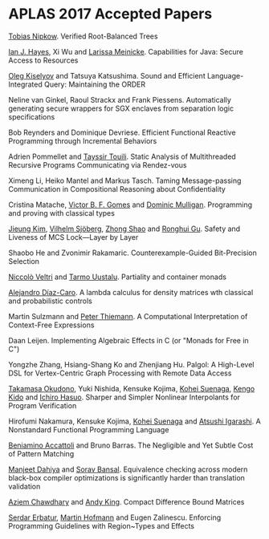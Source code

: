 # APLAS 2017 Accepted Papers

[Tobias Nipkow](http://www.in.tum.de/~nipkow). Verified Root-Balanced Trees

[Ian J. Hayes](http://staff.itee.uq.edu.au/ianh/), Xi Wu and [Larissa Meinicke](http://www.uq.edu.au/uqresearchers/researcher/meinickela.html). Capabilities for Java: Secure Access to Resources

[Oleg Kiselyov](http://okmij.org/ftp/) and Tatsuya Katsushima. Sound and Efficient Language-Integrated Query: Maintaining the ORDER

Neline van Ginkel, Raoul Strackx and Frank Piessens. Automatically generating secure wrappers for SGX enclaves from separation logic specifications

Bob Reynders and Dominique Devriese. Efficient Functional Reactive Programming through Incremental Behaviors

Adrien Pommellet and [Tayssir Touili](https://lipn.univ-paris13.fr/~touili/). Static Analysis of Multithreaded Recursive Programs Communicating via Rendez-vous

Ximeng Li, Heiko Mantel and Markus Tasch. Taming Message-passing Communication in Compositional Reasoning about Confidentiality

Cristina Matache, [Victor B. F. Gomes](http://www.cl.cam.ac.uk/~vb358/) and [Dominic Mulligan](http://www.dominic-mulligan.co.uk). Programming and proving with classical types

[Jieung Kim](http://www.cs.yale.edu/homes/jieung/), [Vilhelm Sjöberg](http://www.seas.upenn.edu/~vilhelm/), [Zhong Shao](http://www.cs.yale.edu/homes/shao) and [Ronghui Gu](http://www.cs.yale.edu/homes/gu_ronghui/homepage/). Safety and Liveness of MCS Lock—Layer by Layer

Shaobo He and Zvonimir Rakamaric. Counterexample-Guided Bit-Precision Selection

[Niccolò Veltri](http://cs.ioc.ee/~niccolo/) and [Tarmo Uustalu](http://cs.ioc.ee/~tarmo/). Partiality and container monads

[Alejandro Díaz-Caro](http://diaz-caro.web.unq.edu.ar). A lambda calculus for density matrices wth classical and probabilistic controls

Martin Sulzmann and [Peter Thiemann](http://www.informatik.uni-freiburg.de/~thiemann). A Computational Interpretation of Context-Free Expressions

Daan Leijen. Implementing Algebraic Effects in C (or "Monads for Free in C")

Yongzhe Zhang, Hsiang-Shang Ko and Zhenjiang Hu. Palgol: A High-Level DSL for Vertex-Centric Graph Processing with Remote Data Access

[Takamasa Okudono](http://group-mmm.org/~tokudono/), Yuki Nishida, Kensuke Kojima, [Kohei Suenaga](http://www.fos.kuis.kyoto-u.ac.jp/~ksuenaga/), [Kengo Kido](http://www-mmm.is.s.u-tokyo.ac.jp/~kkido/) and [Ichiro Hasuo](http://group-mmm.org/~ichiro). Sharper and Simpler Nonlinear Interpolants for Program Verification

Hirofumi Nakamura, Kensuke Kojima, [Kohei Suenaga](http://www.fos.kuis.kyoto-u.ac.jp/~ksuenaga/) and [Atsushi Igarashi](http://www.fos.kuis.kyoto-u.ac.jp/~igarashi/). A Nonstandard Functional Programming Language

[Beniamino Accattoli](https://sites.google.com/site/beniaminoaccattoli/) and Bruno Barras. The Negligible and Yet Subtle Cost of Pattern Matching

[Manjeet Dahiya](http://www.cse.iitd.ernet.in/~dahiya/) and [Sorav Bansal](http://www.cse.iitd.ernet.in/~sbansal/). Equivalence checking across modern black-box compiler optimizations is significantly harder than translation validation

[Aziem Chawdhary](http://www.chawdhary.co.uk) and [Andy King](http://www.cs.kent.ac.uk/people/staff/amk/). Compact Difference Bound Matrices

[Serdar Erbatur](https://www.tcs.ifi.lmu.de/mitarbeiter/serdar-erbatur), [Martin Hofmann](http://www.tcs.ifi.lmu.de/~mhofmann) and Eugen Zalinescu. Enforcing Programming Guidelines with Region~Types and Effects
